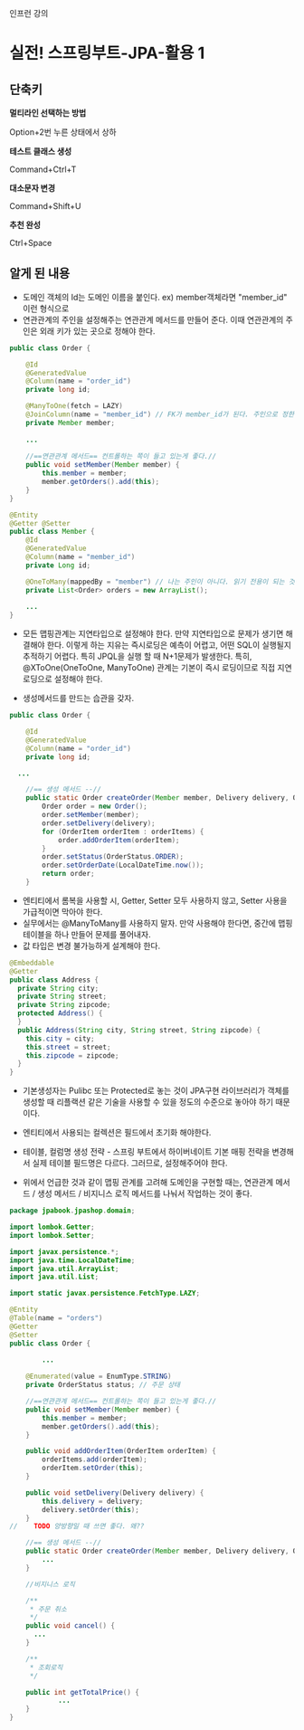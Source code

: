 인프런 강의

# 실전! 스프링부트-JPA-활용 1



## 단축키

**멀티라인 선택하는 방법**

Option+2번 누른 상태에서 상하

**테스트 클래스 생성**

Command+Ctrl+T

**대소문자 변경**

Command+Shift+U

**추천 완성**

Ctrl+Space



## 알게 된 내용

- 도메인 객체의 Id는 도메인 이름을 붙인다. ex) member객체라면 "member_id" 이런 형식으로
- 연관관계의 주인을 설정해주는 연관관계 메서드를 만들어 준다. 이때 연관관계의 주인은 외래 키가 있는 곳으로 정해야 한다.

```java
public class Order {

    @Id
    @GeneratedValue
    @Column(name = "order_id")
    private long id;

    @ManyToOne(fetch = LAZY)
    @JoinColumn(name = "member_id") // FK가 member_id가 된다. 주인으로 정한다.
    private Member member;
  
  	...
      
    //==연관관계 메서드== 컨트롤하는 쪽이 들고 있는게 좋다.//
    public void setMember(Member member) {
        this.member = member;
        member.getOrders().add(this);
    }
}

@Entity
@Getter @Setter
public class Member {
    @Id
    @GeneratedValue
    @Column(name = "member_id")
    private Long id;

    @OneToMany(mappedBy = "member") // 나는 주인이 아니다. 읽기 전용이 되는 것이다.
    private List<Order> orders = new ArrayList();
  
  	...
}
```

- 모든 맵핑관계는 지연타입으로 설정해야 한다. 만약 지연타입으로 문제가 생기면 해결해야 한다. 이렇게 하는 지유는 즉시로딩은 예측이 어렵고, 어떤 SQL이 실행될지 추적하기 어렵다. 특히 JPQL을 실행 할 때 N+1문제가 발생한다. 특히, @XToOne(OneToOne, ManyToOne) 관계는 기본이 즉시 로딩이므로 직접 지연로딩으로 설정해야 한다.

- 생성메서드를 만드는 습관을 갖자.

```java
public class Order {

    @Id
    @GeneratedValue
    @Column(name = "order_id")
    private long id;

  ...

    //== 생성 메서드 --//
    public static Order createOrder(Member member, Delivery delivery, OrderItem... orderItems) {
        Order order = new Order();
        order.setMember(member);
        order.setDelivery(delivery);
        for (OrderItem orderItem : orderItems) {
            order.addOrderItem(orderItem);
        }
        order.setStatus(OrderStatus.ORDER);
        order.setOrderDate(LocalDateTime.now());
        return order;
    }
```

- 엔티티에서 롬복을 사용할 시, Getter, Setter 모두 사용하지 않고, Setter 사용을 가급적이면 막아야 한다.
- 실무에서는 @ManyToMany를 사용하지 말자. 만약 사용해야 한다면, 중간에 맵핑 테이블을 하나 만들어 문제를 풀어내자.
- 값 타입은 변경 불가능하게 설계해야 한다.

```java
@Embeddable
@Getter
public class Address {
  private String city;
  private String street;
  private String zipcode;
  protected Address() {
  }
  public Address(String city, String street, String zipcode) {
    this.city = city;
    this.street = street;
    this.zipcode = zipcode;
  } 
}
```

- 기본생성자는 Pulibc 또는 Protected로 놓는 것이 JPA구현 라이브러리가 객체를 생성할 때 리플랙션 같은 기술을 사용할 수 있을 정도의 수준으로 놓아야 하기 때문이다.

- 엔티티에서 사용되는 컬렉션은 필드에서 초기화 해야한다.
- 테이블, 컬럼명 생성 전략 - 스프링 부트에서 하이버네이트 기본 매핑 전략을 변경해서 실제 테이블 필드명은 다르다. 그러므로, 설정해주어야 한다.

- 위에서 언급한 것과 같이 맵핑 관계를 고려해 도메인을 구현할 때는, 연관관계 메서드 / 생성 메서드 / 비지니스 로직 메서드를 나눠서 작업하는 것이 좋다.

```java
package jpabook.jpashop.domain;

import lombok.Getter;
import lombok.Setter;

import javax.persistence.*;
import java.time.LocalDateTime;
import java.util.ArrayList;
import java.util.List;

import static javax.persistence.FetchType.LAZY;

@Entity
@Table(name = "orders")
@Getter
@Setter
public class Order {

		...
      
    @Enumerated(value = EnumType.STRING)
    private OrderStatus status; // 주문 상태

    //==연관관계 메서드== 컨트롤하는 쪽이 들고 있는게 좋다.//
    public void setMember(Member member) {
        this.member = member;
        member.getOrders().add(this);
    }

    public void addOrderItem(OrderItem orderItem) {
        orderItems.add(orderItem);
        orderItem.setOrder(this);
    }

    public void setDelivery(Delivery delivery) {
        this.delivery = delivery;
        delivery.setOrder(this);
    }
//    TODO 양방향일 때 쓰면 좋다. 왜??

    //== 생성 메서드 --//
    public static Order createOrder(Member member, Delivery delivery, OrderItem... orderItems) {
		...
    }

    //비지니스 로직

    /**
     * 주문 취소
     */
    public void cancel() {
      ...
    }

    /**
     * 조회로직
     */

    public int getTotalPrice() {
			...
    }
}

```

